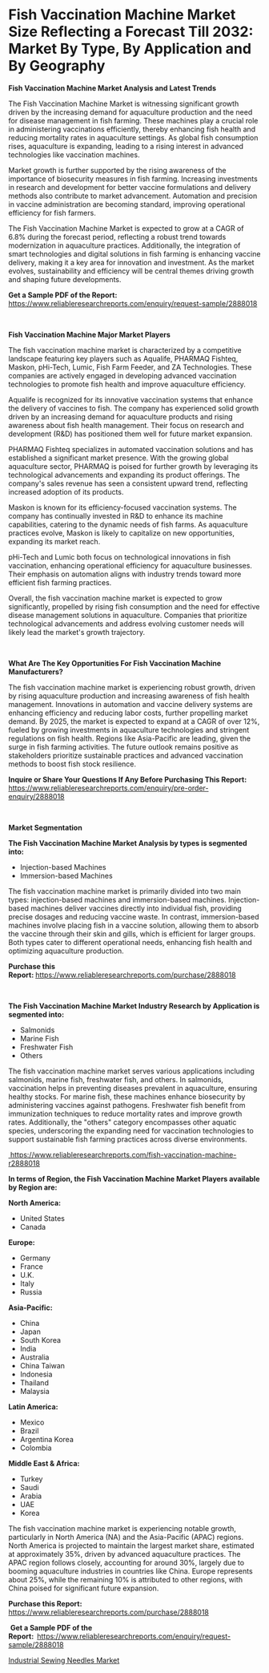 <p><h1>Fish Vaccination Machine Market Size Reflecting a Forecast Till 2032: Market By Type, By Application and By Geography</h1></p><p><strong>Fish Vaccination Machine Market Analysis and Latest Trends</strong></p>
<p><p>The Fish Vaccination Machine Market is witnessing significant growth driven by the increasing demand for aquaculture production and the need for disease management in fish farming. These machines play a crucial role in administering vaccinations efficiently, thereby enhancing fish health and reducing mortality rates in aquaculture settings. As global fish consumption rises, aquaculture is expanding, leading to a rising interest in advanced technologies like vaccination machines.</p><p>Market growth is further supported by the rising awareness of the importance of biosecurity measures in fish farming. Increasing investments in research and development for better vaccine formulations and delivery methods also contribute to market advancement. Automation and precision in vaccine administration are becoming standard, improving operational efficiency for fish farmers.</p><p>The Fish Vaccination Machine Market is expected to grow at a CAGR of 6.8% during the forecast period, reflecting a robust trend towards modernization in aquaculture practices. Additionally, the integration of smart technologies and digital solutions in fish farming is enhancing vaccine delivery, making it a key area for innovation and investment. As the market evolves, sustainability and efficiency will be central themes driving growth and shaping future developments.</p></p>
<p><strong>Get a Sample PDF of the Report:&nbsp;</strong> <a href="https://www.reliableresearchreports.com/enquiry/request-sample/2888018?utm_campaign=3364&utm_medium=2&utm_source=Github&utm_content=ia&utm_term=14032025&utm_id=fish-vaccination-machine">https://www.reliableresearchreports.com/enquiry/request-sample/2888018</a></p>
<p>&nbsp;</p>
<p><strong>Fish Vaccination Machine Major Market Players</strong></p>
<p><p>The fish vaccination machine market is characterized by a competitive landscape featuring key players such as Aqualife, PHARMAQ Fishteq, Maskon, pHi-Tech, Lumic, Fish Farm Feeder, and ZA Technologies. These companies are actively engaged in developing advanced vaccination technologies to promote fish health and improve aquaculture efficiency.</p><p>Aqualife is recognized for its innovative vaccination systems that enhance the delivery of vaccines to fish. The company has experienced solid growth driven by an increasing demand for aquaculture products and rising awareness about fish health management. Their focus on research and development (R&D) has positioned them well for future market expansion.</p><p>PHARMAQ Fishteq specializes in automated vaccination solutions and has established a significant market presence. With the growing global aquaculture sector, PHARMAQ is poised for further growth by leveraging its technological advancements and expanding its product offerings. The company's sales revenue has seen a consistent upward trend, reflecting increased adoption of its products.</p><p>Maskon is known for its efficiency-focused vaccination systems. The company has continually invested in R&D to enhance its machine capabilities, catering to the dynamic needs of fish farms. As aquaculture practices evolve, Maskon is likely to capitalize on new opportunities, expanding its market reach.</p><p>pHi-Tech and Lumic both focus on technological innovations in fish vaccination, enhancing operational efficiency for aquaculture businesses. Their emphasis on automation aligns with industry trends toward more efficient fish farming practices.</p><p>Overall, the fish vaccination machine market is expected to grow significantly, propelled by rising fish consumption and the need for effective disease management solutions in aquaculture. Companies that prioritize technological advancements and address evolving customer needs will likely lead the market's growth trajectory.</p></p>
<p>&nbsp;</p>
<p><strong>What Are The Key Opportunities For Fish Vaccination Machine Manufacturers?</strong></p>
<p><p>The fish vaccination machine market is experiencing robust growth, driven by rising aquaculture production and increasing awareness of fish health management. Innovations in automation and vaccine delivery systems are enhancing efficiency and reducing labor costs, further propelling market demand. By 2025, the market is expected to expand at a CAGR of over 12%, fueled by growing investments in aquaculture technologies and stringent regulations on fish health. Regions like Asia-Pacific are leading, given the surge in fish farming activities. The future outlook remains positive as stakeholders prioritize sustainable practices and advanced vaccination methods to boost fish stock resilience.</p></p>
<p><strong>Inquire or Share Your Questions If Any Before Purchasing This Report:</strong> <a href="https://www.reliableresearchreports.com/enquiry/pre-order-enquiry/2888018?utm_campaign=3364&utm_medium=2&utm_source=Github&utm_content=ia&utm_term=14032025&utm_id=fish-vaccination-machine">https://www.reliableresearchreports.com/enquiry/pre-order-enquiry/2888018</a></p>
<p>&nbsp;</p>
<p><strong>Market Segmentation</strong></p>
<p><strong>The Fish Vaccination Machine Market Analysis by types is segmented into:</strong></p>
<p><ul><li>Injection-based Machines</li><li>Immersion-based Machines</li></ul></p>
<p><p>The fish vaccination machine market is primarily divided into two main types: injection-based machines and immersion-based machines. Injection-based machines deliver vaccines directly into individual fish, providing precise dosages and reducing vaccine waste. In contrast, immersion-based machines involve placing fish in a vaccine solution, allowing them to absorb the vaccine through their skin and gills, which is efficient for larger groups. Both types cater to different operational needs, enhancing fish health and optimizing aquaculture production.</p></p>
<p><strong>Purchase this Report:&nbsp;</strong><a href="https://www.reliableresearchreports.com/purchase/2888018?utm_campaign=3364&utm_medium=2&utm_source=Github&utm_content=ia&utm_term=14032025&utm_id=fish-vaccination-machine">https://www.reliableresearchreports.com/purchase/2888018</a></p>
<p>&nbsp;</p>
<p><strong>The Fish Vaccination Machine Market Industry Research by Application is segmented into:</strong></p>
<p><ul><li>Salmonids</li><li>Marine Fish</li><li>Freshwater Fish</li><li>Others</li></ul></p>
<p><p>The fish vaccination machine market serves various applications including salmonids, marine fish, freshwater fish, and others. In salmonids, vaccination helps in preventing diseases prevalent in aquaculture, ensuring healthy stocks. For marine fish, these machines enhance biosecurity by administering vaccines against pathogens. Freshwater fish benefit from immunization techniques to reduce mortality rates and improve growth rates. Additionally, the "others" category encompasses other aquatic species, underscoring the expanding need for vaccination technologies to support sustainable fish farming practices across diverse environments.</p></p>
<p><a href="https://www.reliableresearchreports.com/fish-vaccination-machine-r2888018?utm_campaign=3364&utm_medium=2&utm_source=Github&utm_content=ia&utm_term=14032025&utm_id=fish-vaccination-machine">&nbsp;https://www.reliableresearchreports.com/fish-vaccination-machine-r2888018</a></p>
<p><strong>In terms of Region, the Fish Vaccination Machine Market Players available by Region are:</strong></p>
<p>
    <p> <strong> North America: </strong>
        <ul>
            <li>United States</li>
            <li>Canada</li>
        </ul>
        </p> 
    <p> <strong> Europe: </strong>
        <ul>
            <li>Germany</li>
            <li>France</li>
            <li>U.K.</li>
            <li>Italy</li>
            <li>Russia</li>
        </ul>
        </p> 
    <p> <strong> Asia-Pacific: </strong>
        <ul>
            <li>China</li>
            <li>Japan</li>
            <li>South Korea</li>
            <li>India</li>
            <li>Australia</li>
            <li>China Taiwan</li>
            <li>Indonesia</li>
            <li>Thailand</li>
            <li>Malaysia</li>
        </ul>
        </p> 
    <p> <strong> Latin America: </strong>
        <ul>
            <li>Mexico</li>
            <li>Brazil</li>
            <li>Argentina Korea</li>
            <li>Colombia</li>
        </ul>
        </p> 
    <p> <strong> Middle East & Africa: </strong>
        <ul>
            <li>Turkey</li>
            <li>Saudi</li>
            <li>Arabia</li>
            <li>UAE</li>
            <li>Korea</li>
        </ul>
    </p>
    </p>
<p><p>The fish vaccination machine market is experiencing notable growth, particularly in North America (NA) and the Asia-Pacific (APAC) regions. North America is projected to maintain the largest market share, estimated at approximately 35%, driven by advanced aquaculture practices. The APAC region follows closely, accounting for around 30%, largely due to booming aquaculture industries in countries like China. Europe represents about 25%, while the remaining 10% is attributed to other regions, with China poised for significant future expansion.</p></p>
<p><strong>Purchase this Report: </strong><a href="https://www.reliableresearchreports.com/purchase/2888018?utm_campaign=3364&utm_medium=2&utm_source=Github&utm_content=ia&utm_term=14032025&utm_id=fish-vaccination-machine">https://www.reliableresearchreports.com/purchase/2888018</a></p>
<p>&nbsp;<strong>Get a Sample PDF of the Report:&nbsp;&nbsp;</strong><a href="https://www.reliableresearchreports.com/enquiry/request-sample/2888018?utm_campaign=3364&utm_medium=2&utm_source=Github&utm_content=ia&utm_term=14032025&utm_id=fish-vaccination-machine">https://www.reliableresearchreports.com/enquiry/request-sample/2888018</a></p>
<p><strong></strong></p>
<p><p><a href="https://github.com/bedelibekwe58/Market-Research-Report-List-1/blob/main/industrial-sewing-needles-market.md?utm_campaign=3364&utm_medium=2&utm_source=Github&utm_content=ia&utm_term=14032025&utm_id=fish-vaccination-machine">Industrial Sewing Needles Market</a></p></p>